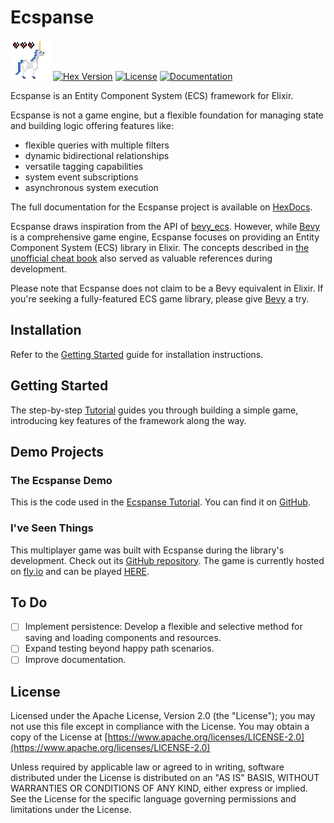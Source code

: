 # Ecspanse

[![Ecspanse](./guides/images/logo_small.png)](https://hexdocs.pm/ecspanse/tutorial.html)
[![Hex Version](https://img.shields.io/hexpm/v/ecspanse.svg)](https://hex.pm/packages/ecspanse)
[![License](https://img.shields.io/hexpm/l/ecspanse.svg)](https://github.com/iacobson/ecspanse/blob/main/LICENSE)
[![Documentation](https://img.shields.io/badge/documentation-gray)](https://hexdocs.pm/ecspanse)

Ecspanse is an Entity Component System (ECS) framework for Elixir.

Ecspanse is not a game engine, but a flexible foundation
for managing state and building logic offering features like:

- flexible queries with multiple filters
- dynamic bidirectional relationships
- versatile tagging capabilities
- system event subscriptions
- asynchronous system execution

The full documentation for the Ecspanse project is available on [HexDocs](https://hexdocs.pm/ecspanse).

Ecspanse draws inspiration from the API of [bevy_ecs](https://docs.rs/bevy_ecs/latest/bevy_ecs/). However, while [Bevy](https://bevyengine.org/learn/book/getting-started/ecs/) is a comprehensive game engine, Ecspanse focuses on providing an Entity Component System (ECS) library in Elixir. The concepts described in [the unofficial cheat book](https://bevy-cheatbook.github.io/programming/ecs-intro.html) also served as valuable references during development.

Please note that Ecspanse does not claim to be a Bevy equivalent in Elixir. If you're seeking a fully-featured ECS game library, please give [Bevy](https://bevyengine.org/) a try.

## Installation

Refer to the [Getting Started](https://hexdocs.pm/ecspanse/getting_started.html) guide for installation instructions.

## Getting Started

The step-by-step [Tutorial](https://hexdocs.pm/ecspanse/tutorial.html) guides you through building a simple game, introducing key features of the framework along the way.

## Demo Projects

### The Ecspanse Demo

This is the code used in the [Ecspanse Tutorial](https://hexdocs.pm/ecspanse/tutorial.html). You can find it on [GitHub](https://github.com/iacobson/ecspanse_demo).

### I've Seen Things

This multiplayer game was built with Ecspanse during the library's development. Check out its [GitHub repository](https://github.com/iacobson/iveseenthings). The game is currently hosted on [fly.io](https://fly.io/) and can be played [HERE](https://iveseenthings.fly.dev/).

## To Do

- [ ] Implement persistence: Develop a flexible and selective method for saving and loading components and resources.
- [ ] Expand testing beyond happy path scenarios.
- [ ] Improve documentation.

## License

Licensed under the Apache License, Version 2.0 (the "License");
you may not use this file except in compliance with the License.
You may obtain a copy of the License at [https://www.apache.org/licenses/LICENSE-2.0](https://www.apache.org/licenses/LICENSE-2.0)

Unless required by applicable law or agreed to in writing, software
distributed under the License is distributed on an "AS IS" BASIS,
WITHOUT WARRANTIES OR CONDITIONS OF ANY KIND, either express or implied.
See the License for the specific language governing permissions and
limitations under the License.
